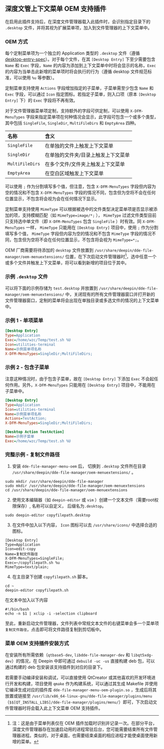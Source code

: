 ## 深度文管上下文菜单 OEM 支持插件

在启用此插件支持后，在深度文件管理器载入此插件时，会识别指定目录下的 `.desktop` 文件，并将其视为扩展菜单项，加入到文件管理器的上下文菜单中。

### OEM 方式

每个定制菜单项为一个独立的 Application 类型的 `.desktop` 文件（遵循 [desktop-entry-spec](https://standards.freedesktop.org/desktop-entry-spec/desktop-entry-spec-latest.html#extra-actions-identifier)）。对于每个文件，在其 `[Desktop Entry]` 下至少需要包含 `Name` 和 `Exec` 字段，`Name` 的内容为添加到上下文菜单中时将会显示的名称，`Exec` 的内容为当单击此新增的菜单项时将会执行的行为（遵循 desktop 文件规范标准，可以使用 `%u` 等参数）。

定制菜单支持使用 `Actions` 字段增加指定的子菜单，子菜单需至少包含 `Name` 和 `Exec` 字段，可以通过 `Icon` 指定图标。若指定子菜单，则入口项（原本 `[Desktop Entry]` 下）的 `Exec` 字段将不再有效。

对于文件管理器菜单项定制，支持额外的字段可供定制，可以使用 `X-DFM-MenuTypes` 字段来指定菜单项在何种情况会显示，此字段可包含一个或多个类型，其中包括 `SingleFile`, `SingleDir`, `MultiFileDirs` 和 `EmptyArea` 四种。

| 名称 | 含义 |
| :- | :- |
| `SingleFile` | 在单独的文件上触发上下文菜单 |
| `SingleDir` | 在单独的文件夹/目录上触发上下文菜单 |
| `MultiFileDirs` | 在多个文件/文件夹上触发上下文菜单 |
| `EmptyArea`| 在空白区域触发上下文菜单 |

可以使用 `;` 作为分割填写多个值，但注意，包含 `X-DFM-MenuTypes` 字段但内容为空的情况和不包含 `X-DFM-MenuTypes` 字段的情况不同，包含但为空将不会在任何位置显示，不包含将会视为会在任何情况下显示。

定制菜单支持使用 `MimeType` 可以根据被选中的文件类型决定菜单项是否显示被添加的项，支持模糊匹配（如 `MimeType=image/*;` ）， `MimeType` 过滤文件类型目前只支持选中单文件（即 `X-DFM-MenuTypes` 包含 `SingleFile` ）时有效。同 `X-DFM-MenuTypes` 一样， `MimeType` 只能用在 `[Desktop Entry]` 项目中，使用 `;` 作为分割填写多个值， `MimeType` 字段但内容为空的情况和不包含 `MimeType` 字段的情况不同，包含但为空将不会在任何位置显示，不包含将会视为 `MimeType=*;`。

OEM 厂商需要将待添加的 `desktop` 文件放置到 `/usr/share/deepin/dde-file-manager/oem-menuextensions/` 位置，在下次启动文件管理器时[^1]，选中任意一个或多个文件并触发上下文菜单，将可以看到新增的项目位于其中。

### 示例 `.desktop` 文件

可以将下面的示例存储为 `test.desktop` 并放置到 `/usr/share/deepin/dde-file-manager/oem-menuextensions/` 中，关闭现有的所有文件管理器窗口并打开新的文件管理器窗口，定制的菜单将会出现在单独目录或多选文件的情况的上下文菜单中。

### 示例 1 - 单项菜单

``` ini
[Desktop Entry]
Type=Application
Exec=/home/wzc/Temp/test.sh %U
Icon=utilities-terminal
Name=示例菜单项名称
X-DFM-MenuTypes=SingleDir;MultiFileDirs;
```

### 示例 2 - 包含子菜单

注意这种情况时，由于包含子菜单，故在 `[Desktop Entry]` 下添加 `Exec` 不会起任何作用。另外，`X-DFM-MenuTypes` 只能用在 `[Desktop Entry]` 项目中，不能用在子菜单中。

``` ini
[Desktop Entry]
Type=Application
Icon=utilities-terminal
Name=示例菜单项名称
Actions=TestAction;
X-DFM-MenuTypes=SingleDir;MultiFileDirs;

[Desktop Action TestAction]
Name=示例子菜单
Exec=/home/wzc/Temp/test.sh %U
```

### 完整示例 - 复制文件路径

1. 安装 `dde-file-manager-menu-oem` 后， 切换到 `.desktop` 文件所在目录 `/usr/share/deepin/dde-file-manager/oem-menuextensions/` 。
```
sudo mkdir /usr/share/deepin/dde-file-manager
sudo mkdir /usr/share/deepin/dde-file-manager/oem-menuextensions
cd /usr/share/deepin/dde-file-manager/oem-menuextensions
```
2. 使用文本编辑器（如 `deepin-editor` 或 `vim` ）创建一个文本文件（需要root权限保存）, 名称可以自定义， 后缀名为`.desktop`。
```
sudo deepin-editor copyfilepath.desktop
```
3. 在文件中加入以下内容， `Icon` 图标可以去 `/usr/share/icons/` 中选择合适的图标。 
```
[Desktop Entry]
Type=Application
Icon=edit-copy
Name=复制文件路径
X-DFM-MenuTypes=SingleFile;
Exec=~/copyfilepath.sh %u
MimeType=text/plain;
```
4. 在主目录下创建 `copyfilepath.sh` 脚本。
```
cd ~
deepin-editor copyfilepath.sh
```
在文本中加入以下内容
```
#!/bin/bash
echo -n $1 | xclip -i -selection clipboard
```
至此，重新启动文件管理器，文件列表中常规文本文件的右键菜单会多一个菜单项 `复制文件路径`，点击即可将文件路径复制到剪切板中。

### 菜单 OEM 支持插件安装方式

在安装所有所需依赖（`qtbase5-dev`, `libdde-file-manager-dev` 和 `libqt5xdg-dev`）的情况，在 Deepin 中即可通过 `debuild -uc -us` 直接构建 deb 包，可以通过构建的 deb 包安装该支持插件到对应的目录下。

若需要手动编译安装和调试，可以直接使用 QtCreator 或其他喜欢的开发环境进行开发和构建，项目使用 `qmake` 作为构建系统，可以通过其生成 Makefile 并使用它编译生成对应的插件库 `dde-file-manager-menu-oem-plugin.so` ，生成后将其放置或链接至 `/usr/lib/x86_64-linux-gnu/dde-file-manager/plugins/menu` （`$$[QT_INSTALL_LIBS]/dde-file-manager/plugins/menu/`）即可，下次启动文件管理器时将会载入此上下文菜单 OEM 支持插件。

[^1]: 注：这是由于菜单列表仅在 OEM 插件加载时识别并记录一次。在部分平台，深度文件管理器存在加速启动用的进程常驻后台，您可能需要结束所有文件管理器进程。类似的，对于桌面，也需要结束桌面的相应进程才能使桌面使用新增的菜单。